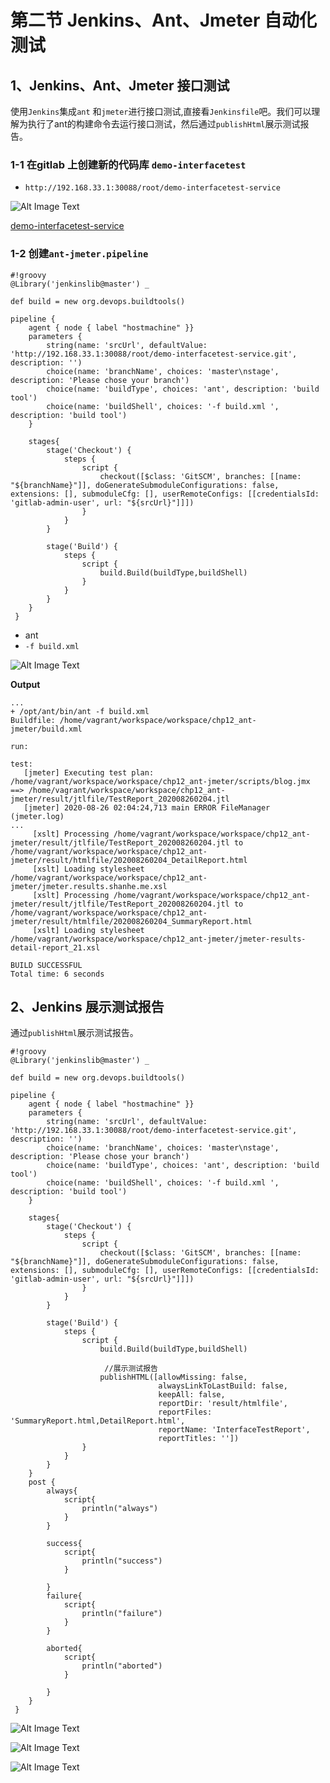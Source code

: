 # 第二节 Jenkins、Ant、Jmeter 自动化测试

## 1、Jenkins、Ant、Jmeter 接口测试

使用`Jenkins`集成`ant` 和`jmeter`进行接口测试,直接看`Jenkinsfile`吧。我们可以理解为执行了ant的构建命令去运行接口测试，然后通过`publishHtml`展示测试报告。

### 1-1 在gitlab 上创建新的代码库 `demo-interfacetest`

* `http://192.168.33.1:30088/root/demo-interfacetest-service`

![Alt Image Text](../images/chp13_2_1.png "body image")

[demo-interfacetest-service](jmetertest)

### 1-2 创建`ant-jmeter.pipeline`

```
#!groovy
@Library('jenkinslib@master') _

def build = new org.devops.buildtools()

pipeline {
 	agent { node { label "hostmachine" }}
 	parameters {
        string(name: 'srcUrl', defaultValue: 'http://192.168.33.1:30088/root/demo-interfacetest-service.git', description: '') 
        choice(name: 'branchName', choices: 'master\nstage', description: 'Please chose your branch')
        choice(name: 'buildType', choices: 'ant', description: 'build tool')
        choice(name: 'buildShell', choices: '-f build.xml ', description: 'build tool')
	}

 	stages{
        stage('Checkout') {
	        steps {
	        	script {
	            	checkout([$class: 'GitSCM', branches: [[name: "${branchName}"]], doGenerateSubmoduleConfigurations: false, extensions: [], submoduleCfg: [], userRemoteConfigs: [[credentialsId: 'gitlab-admin-user', url: "${srcUrl}"]]])
	            } 
	        }
	    }
        
		stage('Build') {
	        steps {
	        	script {
	            	build.Build(buildType,buildShell)
	            } 
	        }
	    }
    }
 }
```

* ant
* `-f build.xml`

![Alt Image Text](../images/chp13_2_2.png "body image")

**Output**

```
...
+ /opt/ant/bin/ant -f build.xml
Buildfile: /home/vagrant/workspace/workspace/chp12_ant-jmeter/build.xml

run:

test:
   [jmeter] Executing test plan: /home/vagrant/workspace/workspace/chp12_ant-jmeter/scripts/blog.jmx ==> /home/vagrant/workspace/workspace/chp12_ant-jmeter/result/jtlfile/TestReport_202008260204.jtl
   [jmeter] 2020-08-26 02:04:24,713 main ERROR FileManager (jmeter.log) 
...
     [xslt] Processing /home/vagrant/workspace/workspace/chp12_ant-jmeter/result/jtlfile/TestReport_202008260204.jtl to /home/vagrant/workspace/workspace/chp12_ant-jmeter/result/htmlfile/202008260204_DetailReport.html
     [xslt] Loading stylesheet /home/vagrant/workspace/workspace/chp12_ant-jmeter/jmeter.results.shanhe.me.xsl
     [xslt] Processing /home/vagrant/workspace/workspace/chp12_ant-jmeter/result/jtlfile/TestReport_202008260204.jtl to /home/vagrant/workspace/workspace/chp12_ant-jmeter/result/htmlfile/202008260204_SummaryReport.html
     [xslt] Loading stylesheet /home/vagrant/workspace/workspace/chp12_ant-jmeter/jmeter-results-detail-report_21.xsl

BUILD SUCCESSFUL
Total time: 6 seconds
```


## 2、Jenkins 展示测试报告

通过`publishHtml`展示测试报告。

```
#!groovy
@Library('jenkinslib@master') _

def build = new org.devops.buildtools()

pipeline {
 	agent { node { label "hostmachine" }}
 	parameters {
        string(name: 'srcUrl', defaultValue: 'http://192.168.33.1:30088/root/demo-interfacetest-service.git', description: '') 
        choice(name: 'branchName', choices: 'master\nstage', description: 'Please chose your branch')
        choice(name: 'buildType', choices: 'ant', description: 'build tool')
        choice(name: 'buildShell', choices: '-f build.xml ', description: 'build tool')
	}

 	stages{
        stage('Checkout') {
	        steps {
	        	script {
	            	checkout([$class: 'GitSCM', branches: [[name: "${branchName}"]], doGenerateSubmoduleConfigurations: false, extensions: [], submoduleCfg: [], userRemoteConfigs: [[credentialsId: 'gitlab-admin-user', url: "${srcUrl}"]]])
	            } 
	        }
	    }
        
		stage('Build') {
	        steps {
	        	script {
	            	build.Build(buildType,buildShell)

                     //展示测试报告
                    publishHTML([allowMissing: false, 
                                 alwaysLinkToLastBuild: false, 
                                 keepAll: false, 
                                 reportDir: 'result/htmlfile', 
                                 reportFiles: 'SummaryReport.html,DetailReport.html', 
                                 reportName: 'InterfaceTestReport', 
                                 reportTitles: ''])
	            } 
	        }
	    }
    }
    post {
        always{
            script{
                println("always")
            }
        }
        
        success{
            script{
                println("success")  
            }
        
        }
        failure{
            script{
                println("failure")
            }
        }
        
        aborted{
            script{
                println("aborted")
            }
        
        }
    }
 }
```

![Alt Image Text](../images/chp13_2_3.png "body image")

![Alt Image Text](../images/chp13_2_4.png "body image")

![Alt Image Text](../images/chp13_2_5.png "body image")